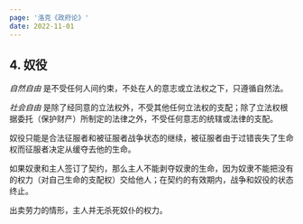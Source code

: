 ```yaml
---
page: '洛克《政府论》'
date: 2022-11-01
---
```


## 4. 奴役

_自然自由_ 是不受任何人间约束，不处在人的意志或立法权之下，只遵循自然法。

_社会自由_ 是除了经同意的立法权外，不受其他任何立法权的支配；除了立法权根据委托（保护财产）所制定的法律之外，不受任何意志的统辖或法律的支配。

奴役只能是合法征服者和被征服者战争状态的继续，被征服者由于过错丧失了生命权而征服者决定从缓夺去他的生命。

如果奴隶和主人签订了契约，那么主人不能剥夺奴隶的生命，因为奴隶不能把没有的权力（对自己生命的支配权）交给他人；在契约的有效期内，战争和奴役的状态终止。

出卖劳力的情形，主人并无杀死奴仆的权力。
